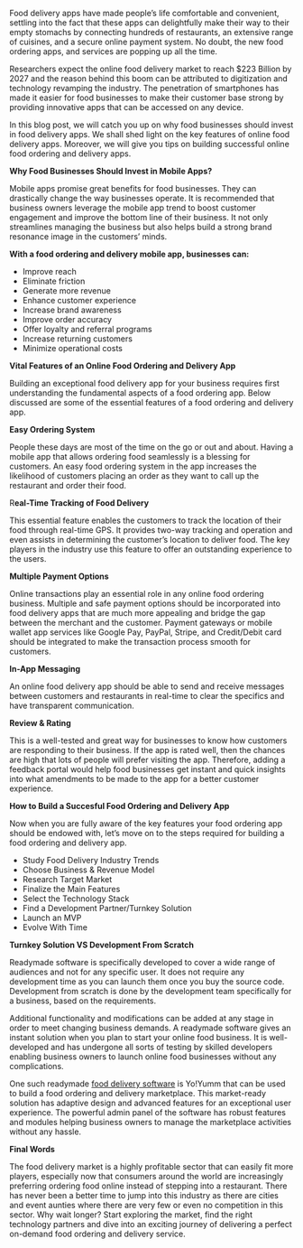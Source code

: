 Food delivery apps have made people’s life comfortable and convenient, settling into the fact that these apps can delightfully make their way to their empty stomachs by connecting hundreds of restaurants, an extensive range of cuisines, and a secure online payment system. No doubt, the new food ordering apps, and services are popping up all the time.

Researchers expect the online food delivery market to reach $223 Billion by 2027 and the reason behind this boom can be attributed to digitization and technology revamping the industry. The penetration of smartphones has made it easier for food businesses to make their customer base strong by providing innovative apps that can be accessed on any device.

In this blog post, we will catch you up on why food businesses should invest in food delivery apps. We shall shed light on the key features of online food delivery apps. Moreover, we will give you tips on building successful online food ordering and delivery apps.

**Why Food Businesses Should Invest in Mobile Apps?**

Mobile apps promise great benefits for food businesses. They can drastically change the way businesses operate. It is recommended that business owners leverage the mobile app trend to boost customer engagement and improve the bottom line of their business. It not only streamlines managing the business but also helps build a strong brand resonance image in the customers’ minds.

**With a food ordering and delivery mobile app, businesses can:**

* Improve reach
* Eliminate friction
* Generate more revenue
* Enhance customer experience
* Increase brand awareness
* Improve order accuracy
* Offer loyalty and referral programs
* Increase returning customers
* Minimize operational costs

**Vital Features of an Online Food Ordering and Delivery App**

Building an exceptional food delivery app for your business requires first understanding the fundamental aspects of a food ordering app. Below discussed are some of the essential features of a food ordering and delivery app.

**Easy Ordering System**

People these days are most of the time on the go or out and about. Having a mobile app that allows ordering food seamlessly is a blessing for customers. An easy food ordering system in the app increases the likelihood of customers placing an order as they want to call up the restaurant and order their food.

R**eal-Time Tracking of Food Delivery**

This essential feature enables the customers to track the location of their food through real-time GPS. It provides two-way tracking and operation and even assists in determining the customer’s location to deliver food. The key players in the industry use this feature to offer an outstanding experience to the users.

**Multiple Payment Options**

Online transactions play an essential role in any online food ordering business. Multiple and safe payment options should be incorporated into food delivery apps that are much more appealing and bridge the gap between the merchant and the customer. Payment gateways or mobile wallet app services like Google Pay, PayPal, Stripe, and Credit/Debit card should be integrated to make the transaction process smooth for customers.

**In-App Messaging**

An online food delivery app should be able to send and receive messages between customers and restaurants in real-time to clear the specifics and have transparent communication.

**Review & Rating**

This is a well-tested and great way for businesses to know how customers are responding to their business. If the app is rated well, then the chances are high that lots of people will prefer visiting the app. Therefore, adding a feedback portal would help food businesses get instant and quick insights into what amendments to be made to the app for a better customer experience.

**How to Build a Succesful Food Ordering and Delivery App**

Now when you are fully aware of the key features your food ordering app should be endowed with, let’s move on to the steps required for building a food ordering and delivery app.

* Study Food Delivery Industry Trends
* Choose Business & Revenue Model
* Research Target Market
* Finalize the Main Features
* Select the Technology Stack
* Find a Development Partner/Turnkey Solution
* Launch an MVP
* Evolve With Time

**Turnkey Solution VS Development From Scratch**

Readymade software is specifically developed to cover a wide range of audiences and not for any specific user. It does not require any development time as you can launch them once you buy the source code. Development from scratch is done by the development team specifically for a business, based on the requirements.

Additional functionality and modifications can be added at any stage in order to meet changing business demands. A readymade software gives an instant solution when you plan to start your online food business. It is well-developed and has undergone all sorts of testing by skilled developers enabling business owners to launch online food businesses without any complications.

One such readymade [food delivery software](https://www.fatbit.com/online-food-ordering-software.html?=viblo.asia) is Yo!Yumm that can be used to build a food ordering and delivery marketplace. This market-ready solution has adaptive design and advanced features for an exceptional user experience. The powerful admin panel of the software has robust features and modules helping business owners to manage the marketplace activities without any hassle.

**Final Words**

The food delivery market is a highly profitable sector that can easily fit more players, especially now that consumers around the world are increasingly preferring ordering food online instead of stepping into a restaurant. There has never been a better time to jump into this industry as there are cities and event aunties where there are very few or even no competition in this sector. Why wait longer? Start exploring the market, find the right technology partners and dive into an exciting journey of delivering a perfect on-demand food ordering and delivery service.